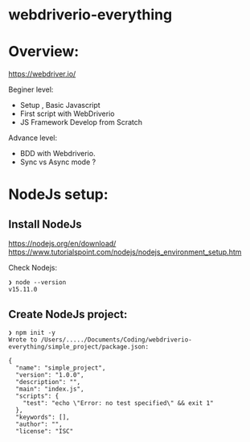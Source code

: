 # webdriverio-everything


# Overview:
https://webdriver.io/

Beginer level:

- Setup , Basic Javascript
- First script with WebDriverio
- JS Framework Develop from Scratch

Advance level:

- BDD with Webdriverio.
- Sync vs Async mode ?

# NodeJs setup:

## Install NodeJs
https://nodejs.org/en/download/
https://www.tutorialspoint.com/nodejs/nodejs_environment_setup.htm

Check Nodejs:

```
❯ node --version
v15.11.0
```

## Create NodeJs project:

```
❯ npm init -y
Wrote to /Users/...../Documents/Coding/webdriverio-everything/simple_project/package.json:

{
  "name": "simple_project",
  "version": "1.0.0",
  "description": "",
  "main": "index.js",
  "scripts": {
    "test": "echo \"Error: no test specified\" && exit 1"
  },
  "keywords": [],
  "author": "",
  "license": "ISC"

```
